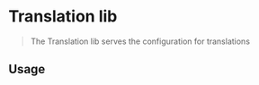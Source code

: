 # Translation lib

> The Translation lib serves the configuration for translations

## Usage

```tsx

```

